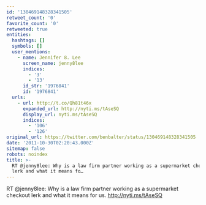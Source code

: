 ```yaml
---
id: '130469148328341505'
retweet_count: '0'
favorite_count: '0'
retweeted: true
entities:
  hashtags: []
  symbols: []
  user_mentions:
    - name: Jennifer 8. Lee
      screen_name: jenny8lee
      indices:
        - '3'
        - '13'
      id_str: '1976841'
      id: '1976841'
  urls:
    - url: http://t.co/Qh81t46x
      expanded_url: http://nyti.ms/tAseSQ
      display_url: nyti.ms/tAseSQ
      indices:
        - '106'
        - '126'
original_url: https://twitter.com/benbalter/status/130469148328341505
date: '2011-10-30T02:20:43.000Z'
sitemap: false
robots: noindex
title: >-
  RT @jenny8lee: Why is a law firm partner working as a supermarket checkout
  lerk and what it means fo…
---
```


RT @jenny8lee: Why is a law firm partner working as a supermarket checkout lerk and what it means for us. http://nyti.ms/tAseSQ